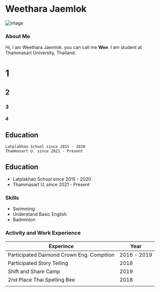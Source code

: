 # Weethara Jaemlok


![image](https://img.in.th/images/b42487d7f114e3bc89e3bc7183d08167.png)
### About Me
Hi, I am Weethara Jaemlok. you can call me **Wee**. I am student at Thammasart University, Thailand.


# 1
## 2
### 3
#### 4 



## Education
```
Latplakhao School since 2015 - 2020
Thammasart U. since 2021 - Present

```

## Education
- Latplakhao School since 2015 - 2020
- Thammasart U. since 2021 - Present

### Skills
- Swimming
- Understand Basic English
- Badminton


### Activity and Work Experience



| Experince | Year |
| --- | --- |
| Participated Daimond Crown Eng. Compition | 2016 - 2019 |
| Participated Story Telling | 2018 |
| Shift and Share Camp | 2019
| 2nd Place Thai Spelling Bee | 2018 |
|  | |
